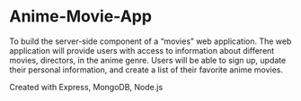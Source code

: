 # Anime-Movie-App
To build the server-side component of a “movies” web application. The web application will provide users with access to information about different movies, directors, in the anime genre. Users will be able to sign up, update their personal information, and create a list of their favorite anime movies.

Created with Express, MongoDB, Node.js
